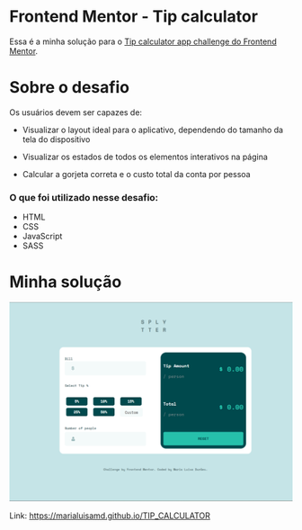 # Frontend Mentor - Tip calculator

Essa é a minha solução para o [Tip calculator app challenge do Frontend Mentor](https://www.frontendmentor.io/challenges/tip-calculator-app-ugJNGbJUX).



# Sobre o desafio

Os usuários devem ser capazes de:

- Visualizar o layout ideal para o aplicativo, dependendo do tamanho da tela do dispositivo

- Visualizar os estados de todos os elementos interativos na página

- Calcular a gorjeta correta e o custo total da conta por pessoa

### O que foi utilizado nesse desafio:

- HTML
- CSS
- JavaScript
- SASS

# Minha solução

![](./images/Screenshot_1.png)



Link: https://marialuisamd.github.io/TIP_CALCULATOR